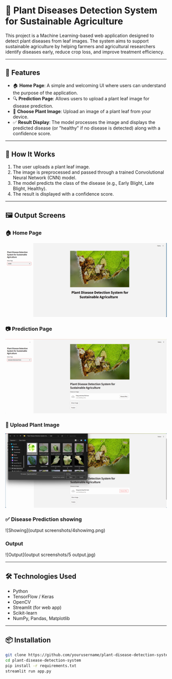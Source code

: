 # 🌿 Plant Diseases Detection System for Sustainable Agriculture

This project is a Machine Learning-based web application designed to detect plant diseases from leaf images. The system aims to support sustainable agriculture by helping farmers and agricultural researchers identify diseases early, reduce crop loss, and improve treatment efficiency.

---

## 🚀 Features

- 🏠 **Home Page**: A simple and welcoming UI where users can understand the purpose of the application.
- 🔍 **Prediction Page**: Allows users to upload a plant leaf image for disease prediction.
- 🌱 **Choose Plant Image**: Upload an image of a plant leaf from your device.
- ✅ **Result Display**: The model processes the image and displays the predicted disease (or "healthy" if no disease is detected) along with a confidence score.

---

## 🧠 How It Works

1. The user uploads a plant leaf image.
2. The image is preprocessed and passed through a trained Convolutional Neural Network (CNN) model.
3. The model predicts the class of the disease (e.g., Early Blight, Late Blight, Healthy).
4. The result is displayed with a confidence score.

---

## 🖼️ Output Screens

### 🏠 Home Page
![Home Page](https://github.com/Srimathi190/MS-AICTC-_-Plant-Diseases-Detection-system/blob/494366c2f3901f9d586feacd0b33a4c69e706390/output%20screenshots/1Home.png)

### 📷 Prediction Page
![Prediction Page](https://github.com/Srimathi190/MS-AICTC-_-Plant-Diseases-Detection-system/blob/494366c2f3901f9d586feacd0b33a4c69e706390/output%20screenshots/2Prediction%20page.png)

### 🌿 Upload Plant Image
![Upload Image](https://github.com/Srimathi190/MS-AICTC-_-Plant-Diseases-Detection-system/blob/494366c2f3901f9d586feacd0b33a4c69e706390/output%20screenshots/3chooseplantpic.png)

### ✅ Disease Prediction showing
![Showing](output screenshots/4showimg.png)

### Output
![Output](output screenshots/5 output.jpg)

---

## 🛠️ Technologies Used

- Python
- TensorFlow / Keras
- OpenCV
- Streamlit (for web app)
- Scikit-learn
- NumPy, Pandas, Matplotlib

---

## 📦 Installation

```bash
git clone https://github.com/yourusername/plant-disease-detection-system.git
cd plant-disease-detection-system
pip install -r requirements.txt
streamlit run app.py
